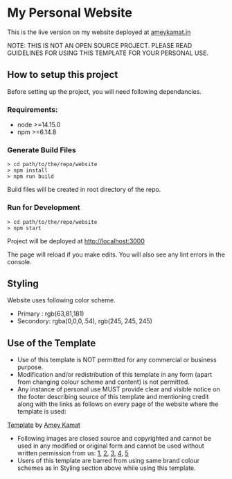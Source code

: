 # My Personal Website

This is the live version on my website deployed at [ameykamat.in](https://ameykamat.in)

NOTE: THIS IS NOT AN OPEN SOURCE PROJECT. PLEASE READ GUIDELINES FOR USING THIS TEMPLATE FOR YOUR PERSONAL USE.

## How to setup this project

Before setting up the project, you will need following dependancies.

### Requirements:

- node >=14.15.0
- npm >=6.14.8

### Generate Build Files

```
> cd path/to/the/repo/website
> npm install
> npm run build
```

Build files will be created in root directory of the repo.

### Run for Development

```
> cd path/to/the/repo/website
> npm start
```

Project will be deployed at [http://localhost:3000](http://localhost:3000)

The page will reload if you make edits. You will also see any lint errors in the console.

## Styling

Website uses following color scheme.

- Primary : rgb(63,81,181)
- Secondory: rgba(0,0,0,.54), rgb(245, 245, 245)


## Use of the Template

- Use of this template is NOT permitted for any commercial or business purpose.
- Modification and/or redistribution of this template in any form (apart from changing colour scheme and content) is not permitted.
- Any instance of personal use MUST provide clear and visible notice on the footer describing source of this template and mentioning credit along with the links as follows on every page of the website where the template is used: 

[Template](https://github.com/AmeyKamat/AmeyKamat.github.io) by [Amey Kamat](https://ameykamat.in)

- Following images are closed source and copyrighted and cannot be used in any modified or original form and cannot be used without written permission from us: [1](https://github.com/AmeyKamat/AmeyKamat.github.io/blob/master/website/src/LandingScreen/header_bg.jpeg), [2](https://github.com/AmeyKamat/AmeyKamat.github.io/blob/master/website/src/Portfolio/projects/fsm.jpg), [3](https://github.com/AmeyKamat/AmeyKamat.github.io/blob/master/website/src/Portfolio/projects/letssankalp.png), [4](https://github.com/AmeyKamat/AmeyKamat.github.io/blob/master/website/src/Portfolio/projects/projectx.jpg), [5](https://github.com/AmeyKamat/AmeyKamat.github.io/blob/master/website/src/About/amey_kamat.jpeg)
- Users of this template are barred from using same brand colour schemes as in Styling section above while using this template.
